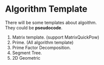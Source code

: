 # Algorithm Template
There will be some templates about algoithm.	
They could be **pseudocode**.
1. Matrix template. (support MatrixQuickPow)
2. Prime. (All algorithm template)
3. Prime Factor Decomposition.
4. Segment Tree.
5. 2D Geometric